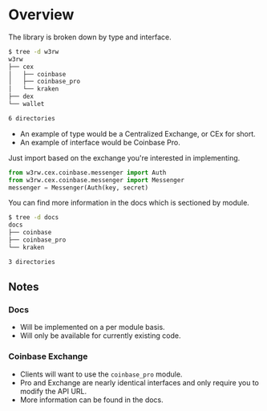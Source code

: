 # Overview

The library is broken down by type and interface.

```sh
$ tree -d w3rw
w3rw
├── cex
│   ├── coinbase
│   ├── coinbase_pro
│   └── kraken
├── dex
└── wallet

6 directories
```

- An example of type would be a Centralized Exchange, or CEx for short.
- An example of interface would be Coinbase Pro.

Just import based on the exchange you're interested in implementing.

```python
from w3rw.cex.coinbase.messenger import Auth
from w3rw.cex.coinbase.messenger import Messenger
messenger = Messenger(Auth(key, secret)
```

You can find more information in the docs which is sectioned by module.

```sh
$ tree -d docs
docs
├── coinbase
├── coinbase_pro
└── kraken

3 directories
```

## Notes

### Docs
- Will be implemented on a per module basis.
- Will only be available for currently existing code.

### Coinbase Exchange
- Clients will want to use the `coinbase_pro` module. 
- Pro and Exchange are nearly identical interfaces and only require you to modify the API URL. 
- More information can be found in the docs.
